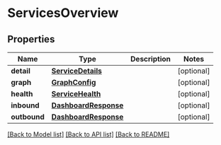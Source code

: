 # ServicesOverview

## Properties
Name | Type | Description | Notes
------------ | ------------- | ------------- | -------------
**detail** | [**ServiceDetails**](ServiceDetails.md) |  | [optional] 
**graph** | [**GraphConfig**](GraphConfig.md) |  | [optional] 
**health** | [**ServiceHealth**](ServiceHealth.md) |  | [optional] 
**inbound** | [**DashboardResponse**](DashboardResponse.md) |  | [optional] 
**outbound** | [**DashboardResponse**](DashboardResponse.md) |  | [optional] 

[[Back to Model list]](../README.md#documentation-for-models) [[Back to API list]](../README.md#documentation-for-api-endpoints) [[Back to README]](../README.md)

